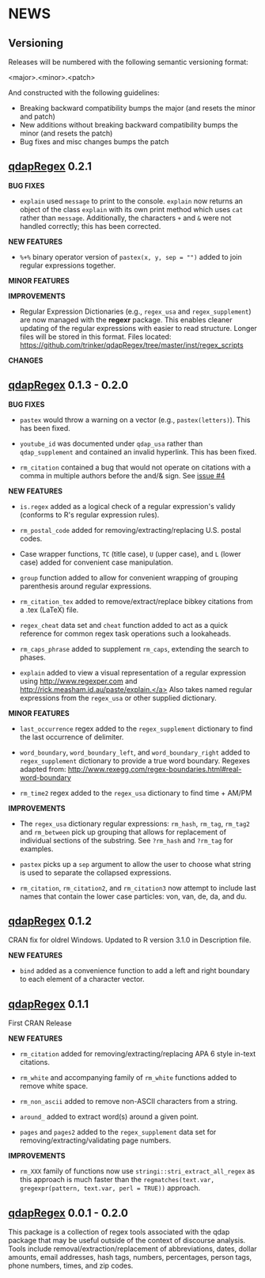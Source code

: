 NEWS 
====

Versioning
----------

Releases will be numbered with the following semantic versioning format:

&lt;major&gt;.&lt;minor&gt;.&lt;patch&gt;

And constructed with the following guidelines:

* Breaking backward compatibility bumps the major (and resets the minor 
  and patch)
* New additions without breaking backward compatibility bumps the minor 
  (and resets the patch)
* Bug fixes and misc changes bumps the patch

 <a href="https://github.com/trinker/qdapRegex" target="_blank">qdapRegex</a> 0.2.1
----------------------------------------------------------------

**BUG FIXES**

* `explain` used `message` to print to the console.  `explain` now returns an
  object of the class `explain` with its own print method which uses `cat` 
  rather than `message`. Additionally, the characters `+` and `&` were not 
  handled correctly; this has been corrected.

**NEW FEATURES**

* `%+%` binary operator version of `pastex(x, y, sep = "")` added to join
  regular expressions together.

**MINOR FEATURES**

**IMPROVEMENTS**

* Regular Expression Dictionaries (e.g., `regex_usa` and `regex_supplement`) are
  now managed with the **regexr** package.  This enables cleaner updating of the 
  regular expressions with easier to read structure.  Longer files will be 
  stored in this format.  Files located:
  https://github.com/trinker/qdapRegex/tree/master/inst/regex_scripts

**CHANGES**

 <a href="https://github.com/trinker/qdapRegex" target="_blank">qdapRegex</a> 0.1.3 - 0.2.0
----------------------------------------------------------------

**BUG FIXES**

* `pastex` would throw a warning on a vector (e.g., `pastex(letters)`).  This 
  has been fixed.

* `youtube_id` was documented under `qdap_usa` rather than `qdap_supplement` and
  contained an invalid hyperlink.  This has been fixed.

* `rm_citation` contained a bug that would not operate on citations with a comma 
  in multiple authors before the and/& sign.  See <a href="https://github.com/trinker/qdapRegex/issues/4">issue #4</a>

**NEW FEATURES**

* `is.regex` added as a logical check of a regular expression's validy (conforms 
  to R's regular expression rules).

* `rm_postal_code` added for removing/extracting/replacing U.S. postal codes.

* Case wrapper functions, `TC` (title case), `U` (upper case), and `L` (lower 
  case) added for convenient case manipulation.

* `group` function added to allow for convenient wrapping of grouping 
  parenthesis around regular expressions.

* `rm_citation_tex` added to remove/extract/replace bibkey citations from a .tex 
  (LaTeX) file.

* `regex_cheat` data set and `cheat` function added to act as a quick reference 
  for common regex task operations such a lookaheads.

* `rm_caps_phrase` added to supplement `rm_caps`, extending the search to phases.

* `explain` added to view a visual representation of a regular expression using 
  <a href="http://www.regexper.com" target="_blank">http://www.regexper.com</a> and <a href="http://rick.measham.id.au/paste/explain." target="_blank">http://rick.measham.id.au/paste/explain.</a>  Also 
  takes named regular expressions from the `regex_usa` or other supplied 
  dictionary.

**MINOR FEATURES**

* `last_occurrence` regex added to the `regex_supplement` dictionary to find the
  last occurrence of delimiter.

* `word_boundary`, `word_boundary_left`, and `word_boundary_right` added to
  `regex_supplement` dictionary to provide a true word boundary.  Regexes 
  adapted from: <a href="http://www.rexegg.com/regex-boundaries.html#real-word-boundary" target="_blank">http://www.rexegg.com/regex-boundaries.html#real-word-boundary</a>

* `rm_time2` regex added to the `regex_usa` dictionary to find time + AM/PM

**IMPROVEMENTS**

* The `regex_usa` dictionary regular expressions: `rm_hash`, `rm_tag`, `rm_tag2` 
  and `rm_between` pick up grouping that allows for replacement of individual 
  sections of the substring.  See `?rm_hash` and `?rm_tag` for examples.

* `pastex` picks up a `sep` argument to allow the user to choose what string
  is used to separate the collapsed expressions.

* `rm_citation`, `rm_citation2`, and `rm_citation3` now attempt to include last 
  names that contain the  lower case particles: von, van, de, da, and du.


 <a href="https://github.com/trinker/qdapRegex" target="_blank">qdapRegex</a> 0.1.2
----------------------------------------------------------------

CRAN fix for oldrel Windows.  Updated to R version 3.1.0 in Description file.

**NEW FEATURES**

* `bind` added as a convenience function to add a left and right boundary to 
  each element of a character vector.


 <a href="https://github.com/trinker/qdapRegex" target="_blank">qdapRegex</a> 0.1.1
----------------------------------------------------------------

First CRAN Release

**NEW FEATURES**

* `rm_citation` added for removing/extracting/replacing APA 6 style in-text 
  citations.

* `rm_white` and accompanying family of `rm_white` functions added to remove 
  white space.

* `rm_non_ascii` added to remove non-ASCII characters from a string.

* `around_` added to extract word(s) around a given point.

* `pages` and `pages2` added to the `regex_supplement` data set for 
  removing/extracting/validating page numbers.

**IMPROVEMENTS**

* `rm_XXX` family of functions now use `stringi::stri_extract_all_regex` as this 
  approach is much faster than the 
  `regmatches(text.var, gregexpr(pattern, text.var, perl = TRUE))` approach.



 <a href="https://github.com/trinker/qdapRegex" target="_blank">qdapRegex</a> 0.0.1 - 0.2.0
----------------------------------------------------------------

This package is a collection of regex tools associated with the qdap
package that may be useful outside of the context of discourse analysis.  Tools
include removal/extraction/replacement of abbreviations, dates, dollar amounts, 
email addresses, hash tags, numbers, percentages, person tags, phone numbers, 
times, and zip codes.
